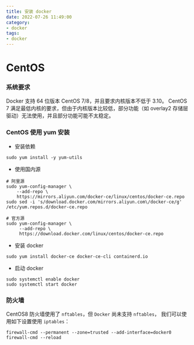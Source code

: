 ```yaml
---
title: 安装 docker 
date: 2022-07-26 11:49:00
category: 
- docker
tags: 
- docker
---
```


# CentOS 


### 系统要求
Docker 支持 64 位版本 CentOS 7/8，并且要求内核版本不低于 3.10。 CentOS 7 满足最低内核的要求，但由于内核版本比较低，部分功能（如 overlay2 存储层驱动）无法使用，并且部分功能可能不太稳定。


### CentOS 使用 yum 安装
- 安装依赖
```shell
sudo yum install -y yum-utils
```

- 使用国内源
```shell
# 阿里源
sudo yum-config-manager \
    --add-repo \
    https://mirrors.aliyun.com/docker-ce/linux/centos/docker-ce.repo
sudo sed -i 's/download.docker.com/mirrors.aliyun.com\/docker-ce/g' /etc/yum.repos.d/docker-ce.repo

# 官方源
sudo yum-config-manager \
     --add-repo \
     https://download.docker.com/linux/centos/docker-ce.repo
```

- 安装 docker
```shell
sudo yum install docker-ce docker-ce-cli containerd.io
```

- 启动 docker
```shell
sudo systemctl enable docker
sudo systemctl start docker
```


### 防火墙
CentOS8 防火墙使用了 `nftables`，但 `Docker` 尚未支持 `nftables`， 我们可以使用如下设置使用 `iptables`：
```shell
firewall-cmd --permanent --zone=trusted --add-interface=docker0
firewall-cmd --reload
```

